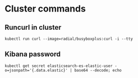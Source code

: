 # Cluster commands 
## Runcurl in cluster 
`kubectl run curl --image=radial/busyboxplus:curl -i --tty`

## Kibana password 
`kubectl get secret elasticsearch-es-elastic-user -o=jsonpath='{.data.elastic}' | base64 --decode; echo`

